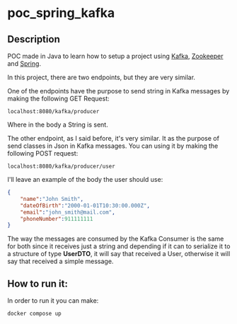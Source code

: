 
# poc_spring_kafka

## Description
POC made in Java to learn how to setup a project using [Kafka](https://kafka.apache.org/), [Zookeeper](https://zookeeper.apache.org/) and [Spring](https://spring.io/).

In this project, there are two endpoints, but they are very similar.

One of the endpoints have the purpose to send string in Kafka messages by making the following GET Request:

```shell
localhost:8080/kafka/producer
```
Where in the body a String is sent.

The other endpoint, as I said before, it's very similar. It as the purpose of send classes in Json in Kafka messages.
You can using it by making the following POST request:

```shell
localhost:8080/kafka/producer/user
```

I'll leave an example of the body the user should use:
```json
{
    "name":"John Smith",
    "dateOfBirth":"2000-01-01T10:30:00.000Z",
    "email":"john_smith@mail.com",
    "phoneNumber":911111111
}
```

The way the messages are consumed by the Kafka Consumer is the same for both since it receives just a string and depending
if it can to serialize it to a structure of type **UserDTO**, it will say that received a User, otherwise it will say that
received a simple message.

## How to run it:

In order to run it you can make:
```shell
docker compose up
```
